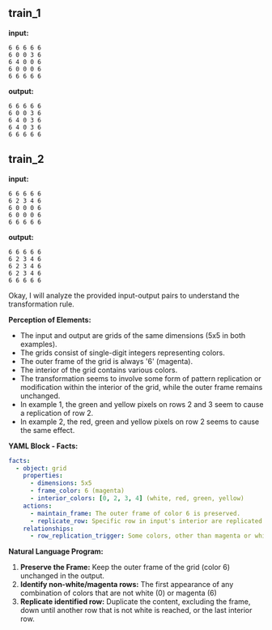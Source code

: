 
## train_1

**input:**
```
6 6 6 6 6
6 0 0 3 6
6 4 0 0 6
6 0 0 0 6
6 6 6 6 6
```


**output:**
```
6 6 6 6 6
6 0 0 3 6
6 4 0 3 6
6 4 0 3 6
6 6 6 6 6
```


## train_2

**input:**
```
6 6 6 6 6
6 2 3 4 6
6 0 0 0 6
6 0 0 0 6
6 6 6 6 6
```


**output:**
```
6 6 6 6 6
6 2 3 4 6
6 2 3 4 6
6 2 3 4 6
6 6 6 6 6
```

Okay, I will analyze the provided input-output pairs to understand the transformation rule.

**Perception of Elements:**

*   The input and output are grids of the same dimensions (5x5 in both examples).
*   The grids consist of single-digit integers representing colors.
*   The outer frame of the grid is always '6' (magenta).
*   The interior of the grid contains various colors.
*   The transformation seems to involve some form of pattern replication or modification within the interior of the grid, while the outer frame remains unchanged.
*    In example 1, the green and yellow pixels on rows 2 and 3 seem to cause a replication of row 2.
*	In example 2, the red, green and yellow pixels on row 2 seems to cause the same effect.

**YAML Block - Facts:**


```yaml
facts:
  - object: grid
    properties:
      - dimensions: 5x5
      - frame_color: 6 (magenta)
      - interior_colors: [0, 2, 3, 4] (white, red, green, yellow)
    actions:
      - maintain_frame: The outer frame of color 6 is preserved.
      - replicate_row: Specific row in input's interior are replicated one or more times in the output.
    relationships:
      - row_replication_trigger: Some colors, other than magenta or white, initiate row replication.
```


**Natural Language Program:**

1.  **Preserve the Frame:** Keep the outer frame of the grid (color 6) unchanged in the output.
2.  **Identify non-white/magenta rows:** The first appearance of any combination of colors that are not white (0) or magenta (6)
3.  **Replicate identified row:** Duplicate the content, excluding the frame, down until another row that is not white is reached, or the last interior row.


